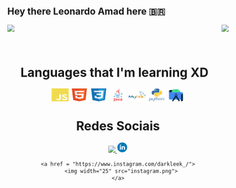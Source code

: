 ## Hey there Leonardo Amad here 🇧🇷

<div>
  <img  height="172em" src="https://github-readme-stats.vercel.app/api?username=LeonardoAmad&show_icons=true&theme=react&include_all_commits=true&count_private=true"/>
  <img align="right" height="135em" src="https://github-readme-stats.vercel.app/api/top-langs/?username=LeonardoAmad&layout=compact&langs_count=16&theme=react"/>
</div>

<br>

<div align="center">
  <div style="display: inline_block"> <br>
    <h1 align="center">Languages that I'm learning XD </h1>
    <img align="center" height="30" width="40" alt="js-icon"  src="https://raw.githubusercontent.com/devicons/devicon/master/icons/javascript/javascript-plain.svg">
    <img align="center" height="30" width="40" alt="html-icon" src="https://raw.githubusercontent.com/devicons/devicon/master/icons/html5/html5-original.svg">
    <img align="center" height="30" width="40" alt="css-icon" src="https://raw.githubusercontent.com/devicons/devicon/master/icons/css3/css3-original.svg">
    <img align="center" height="30" width="40" alt="java-icon" src="https://raw.githubusercontent.com/devicons/devicon/1119b9f84c0290e0f0b38982099a2bd027a48bf1/icons/java/java-original-wordmark.svg">
    <img align="center" height="30" width="40" alt="mysql-icon" src="https://raw.githubusercontent.com/devicons/devicon/1119b9f84c0290e0f0b38982099a2bd027a48bf1/icons/mysql/mysql-original-wordmark.svg">
    <img align="center" height="30" width="40" alt="python-icon" src="https://raw.githubusercontent.com/devicons/devicon/1119b9f84c0290e0f0b38982099a2bd027a48bf1/icons/python/python-original-wordmark.svg">
    <img align="center" height="30" width="40" alt="androidstudio-icon" src="https://raw.githubusercontent.com/devicons/devicon/1119b9f84c0290e0f0b38982099a2bd027a48bf1/icons/androidstudio/androidstudio-original.svg">
  </div>

  <h1 align="center">Redes Sociais</h1>
    <a href = "mailto: leozinho.amad10@gmail.com">
      <img width="30" src="gmail.svg">
    </a>
    <a href = "https://br.linkedin.com/in/leonardo-amad-497958266?trk=people-guest_people_search-card">
      <img width="25" src="logolinkedin.png">
    </a>
 
    <a href = "https://www.instagram.com/darkleek_/">
      <img width="25" src="instagram.png">
    </a>
</div>
